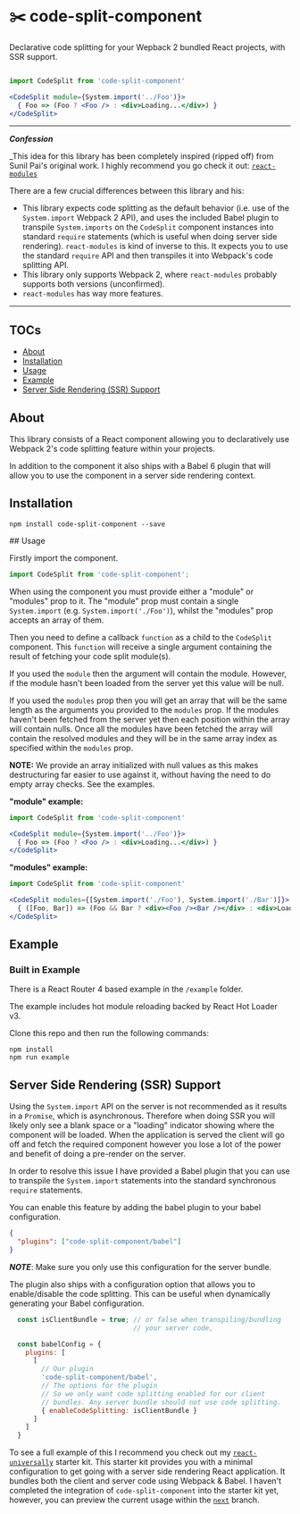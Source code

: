 # ✂️ code-split-component

Declarative code splitting for your Wepback 2 bundled React projects, with SSR support.

```jsx

import CodeSplit from 'code-split-component'

<CodeSplit module={System.import('../Foo')}>
  { Foo => (Foo ? <Foo /> : <div>Loading...</div>) }
</CodeSplit>
```

---

___Confession___

_This idea for this library has been completely inspired (ripped off) from Sunil Pai's original work. I highly recommend you go check it out: [`react-modules`](https://github.com/threepointone/react-modules) 

There are a few crucial differences between this library and his:

  - This library expects code splitting as the default behavior (i.e. use of the `System.import` Webpack 2 API), and uses the included Babel plugin to transpile `System.imports` on the `CodeSplit` component instances into standard `require` statements (which is useful when doing server side rendering). `react-modules` is kind of inverse to this. It expects you to use the standard `require` API and then transpiles it into Webpack's code splitting API.
  - This library only supports Webpack 2, where `react-modules` probably supports both versions (unconfirmed).
  - `react-modules` has way more features.

---

## TOCs

 - [About](https://github.com/ctrlplusb/code-split-component#about)
 - [Installation](https://github.com/ctrlplusb/code-split-component#installation)
 - [Usage](https://github.com/ctrlplusb/code-split-component#usage)
 - [Example](https://github.com/ctrlplusb/code-split-component#example)
 - [Server Side Rendering (SSR) Support](https://github.com/ctrlplusb/code-split-component#server-side-rendering-ssr-support)


## About

This library consists of a React component allowing you to declaratively use Webpack 2's code splitting feature within your projects.

In addition to the component it also ships with a Babel 6 plugin that will allow you to use the component in a server side rendering context.

## Installation

`npm install code-split-component --save`

## Usage

Firstly import the component.

```js
import CodeSplit from 'code-split-component';
```

When using the component you must provide either a "module" or "modules" prop to it. The "module" prop must contain a single `System.import` (e.g. `System.import('./Foo')`), whilst the "modules" prop accepts an array of them.  

Then you need to define a callback `function` as a child to the `CodeSplit` component.  This `function` will receive a single argument containing the result of fetching your code split module(s).  

If you used the `module` then the argument will contain the module. However, if the module hasn't been loaded from the server yet this value will be null.

If you used the `modules` prop then you will get an array that will be the same length as the arguments you provided to the `modules` prop.  If the modules haven't been fetched from the server yet then each position within the array will contain nulls.  Once all the modules have been fetched the array will contain the resolved modules and they will be in the same array index as specified within the `modules` prop.

__NOTE:__ We provide an array initialized with null values as this makes destructuring far easier to use against it, without having the need to do empty array checks.  See the examples.

__"module" example:__

```jsx
import CodeSplit from 'code-split-component'

<CodeSplit module={System.import('../Foo')}>
  { Foo => (Foo ? <Foo /> : <div>Loading...</div>) }
</CodeSplit>
```

__"modules" example:__

```jsx
import CodeSplit from 'code-split-component'

<CodeSplit modules={[System.import('./Foo'), System.import('./Bar')]}>
  { ([Foo, Bar]) => (Foo && Bar ? <div><Foo /><Bar /></div> : <div>Loading...</div>) }
</CodeSplit>
```

## Example

### Built in Example

There is a React Router 4 based example in the `/example` folder.

The example includes hot module reloading backed by React Hot Loader v3.

Clone this repo and then run the following commands:

```
npm install
npm run example
```

## Server Side Rendering (SSR) Support

Using the `System.import` API on the server is not recommended as it results in a `Promise`, which is asynchronous.  Therefore when doing SSR you will likely only see a blank space or a "loading" indicator showing where the component will be loaded.  When the application is served the client will go off and fetch the required component however you lose a lot of the power and benefit of doing a pre-render on the server.

In order to resolve this issue I have provided a Babel plugin that you can use to transpile the `System.import` statements into the standard synchronous `require` statements.

You can enable this feature by adding the babel plugin to your babel configuration.  

```json
{
  "plugins": ["code-split-component/babel"]
}
``` 

___NOTE___: Make sure you only use this configuration for the server bundle.

The plugin also ships with a configuration option that allows you to enable/disable the code splitting.  This can be useful when dynamically generating your Babel configuration.

```js
  const isClientBundle = true; // or false when transpiling/bundling
                               // your server code,

  const babelConfig = {
    plugins: [
      [
        // Our plugin
        'code-split-component/babel', 
        // The options for the plugin
        // So we only want code splitting enabled for our client
        // bundles. Any server bundle should not use code splitting.
        { enableCodeSplitting: isClientBundle }
      ]
    ]
  }
```

To see a full example of this I recommend you check out my [`react-universally`](https://github.com/ctrlplusb/react-universally) starter kit. This starter kit provides you with a minimal configuration to get going with a server side rendering React application.  It bundles both the client and server code using Webpack & Babel. I haven't completed the integration of `code-split-component` into the starter kit yet, however, you can preview the current usage within the [`next`](https://github.com/ctrlplusb/react-universally/tree/next) branch.